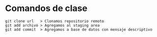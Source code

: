 # Comandos de clase
    
    git clone url   > Clonamos repositorio remoto
    git add archivo > Agregamos al staging area
    git add commit  > Agregamos a base de datos con mensaje descriptivo
